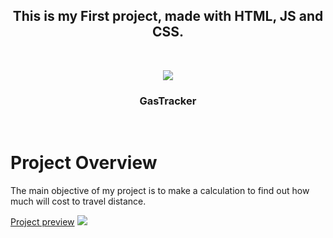  <h2 align="center" dir="auto">
This is my First project, made with HTML, JS and CSS.</h2>
<br>
<p align="center" dir="auto">
<img src="https://raw.githubusercontent.com/BrunoMozer05/gas-tracker/main/img/icon.png">
</p>
<h3 align="center" tabindex="-1" dir="auto"></a>GasTracker</h3>  
 <br>
 <h1>Project Overview</h1>
  <p>The main objective of my project is to make a calculation to find out how much will cost to travel distance.</p>
  <a href="https://brunomozer05.github.io/gas-tracker/">Project preview</a>
<img src="https://raw.githubusercontent.com/brunomozer05/gas-tracker/main/img/gastracker.png">


